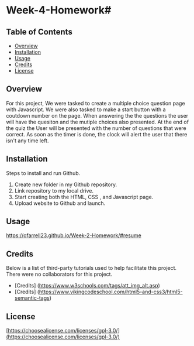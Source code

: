 # Week-4-Homework# 

## Table of Contents

* [Overview](#overview)
* [Installation](#installation)
* [Usage](#usage)
* [Credits](#credits)
* [License](#license)

## Overview
For this project, We were tasked to create a multiple choice question page with Javascript. We were also tasked to make a start button with a coutdown number on the page. When answering the the questions the user will have the quesiton and the mutiple choices also presented. At the end of the quiz the User will be presented with the number of questions that were correct. As soon as the timer is done, the clock will alert the user that there isn't any time left. 



## Installation
Steps to install and run Github.

1. Create new folder in my Github repository.
2. Link repository to my local drive.
3. Start creating both the HTML, CSS , and Javascript page.
4. Upload website to Github and launch.

## Usage 

https://ofarrell23.github.io/Week-2-Homework/#resume

## Credits

Below is a list of third-party tutorials used to help facilitate this project. There were no collaborators for this project.

* [Credits] (https://www.w3schools.com/tags/att_img_alt.asp)
* [Credits] (https://www.vikingcodeschool.com/html5-and-css3/html5-semantic-tags)

## License

[https://choosealicense.com/licenses/gpl-3.0/](https://choosealicense.com/licenses/gpl-3.0/) 

